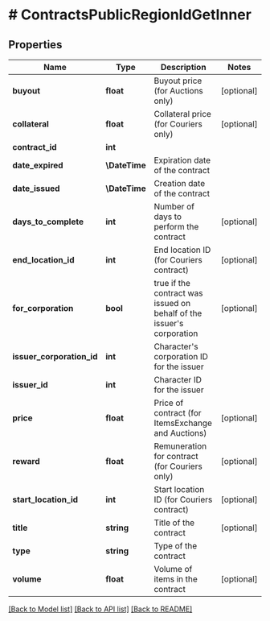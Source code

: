 # # ContractsPublicRegionIdGetInner

## Properties

Name | Type | Description | Notes
------------ | ------------- | ------------- | -------------
**buyout** | **float** | Buyout price (for Auctions only) | [optional]
**collateral** | **float** | Collateral price (for Couriers only) | [optional]
**contract_id** | **int** |  |
**date_expired** | **\DateTime** | Expiration date of the contract |
**date_issued** | **\DateTime** | Сreation date of the contract |
**days_to_complete** | **int** | Number of days to perform the contract | [optional]
**end_location_id** | **int** | End location ID (for Couriers contract) | [optional]
**for_corporation** | **bool** | true if the contract was issued on behalf of the issuer&#39;s corporation | [optional]
**issuer_corporation_id** | **int** | Character&#39;s corporation ID for the issuer |
**issuer_id** | **int** | Character ID for the issuer |
**price** | **float** | Price of contract (for ItemsExchange and Auctions) | [optional]
**reward** | **float** | Remuneration for contract (for Couriers only) | [optional]
**start_location_id** | **int** | Start location ID (for Couriers contract) | [optional]
**title** | **string** | Title of the contract | [optional]
**type** | **string** | Type of the contract |
**volume** | **float** | Volume of items in the contract | [optional]

[[Back to Model list]](../../README.md#models) [[Back to API list]](../../README.md#endpoints) [[Back to README]](../../README.md)
